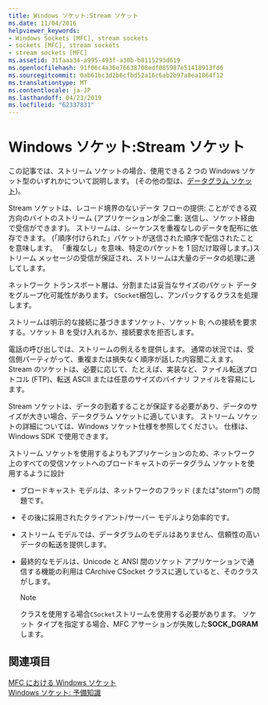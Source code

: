 ```yaml
---
title: Windows ソケット:Stream ソケット
ms.date: 11/04/2016
helpviewer_keywords:
- Windows Sockets [MFC], stream sockets
- sockets [MFC], stream sockets
- stream sockets [MFC]
ms.assetid: 31faaa34-a995-493f-a30b-b8115293d619
ms.openlocfilehash: 91f06c4a36e76638708edf085987e51418913fd6
ms.sourcegitcommit: 0ab61bc3d2b6cfbd52a16c6ab2b97a8ea1864f12
ms.translationtype: MT
ms.contentlocale: ja-JP
ms.lasthandoff: 04/23/2019
ms.locfileid: "62337831"
---
```

# <a name="windows-sockets-stream-sockets"></a>Windows ソケット:Stream ソケット

この記事では、ストリーム ソケットの場合、使用できる 2 つの Windows ソケット型のいずれかについて説明します。 (その他の型は、[データグラム ソケット](../mfc/windows-sockets-datagram-sockets.md))。

Stream ソケットは、レコード境界のないデータ フローの提供: ことができる双方向のバイトのストリーム (アプリケーションが全二重: 送信し、ソケット経由で受信ができます)。 ストリームは、シーケンスを重複なしのデータを配布に依存できます。 (「順序付けられた」パケットが送信された順序で配信されたことを意味します。 「重複なし」を意味、特定のパケットを 1 回だけ取得します。)ストリーム メッセージの受信が保証され、ストリームは大量のデータの処理に適してします。

ネットワーク トランスポート層は、分割または妥当なサイズのパケット データをグループ化可能性があります。 `CSocket`梱包し、アンパックするクラスを処理します。

ストリームは明示的な接続に基づきますソケット、ソケット B; への接続を要求する。ソケット B を受け入れるか、接続要求を拒否します。

電話の呼び出しでは、ストリームの例えるを提供します。 通常の状況では、受信側パーティがって、重複または損失なく順序が話した内容聞こえます。 Stream のソケットは、必要に応じて、たとえば、実装など、ファイル転送プロトコル (FTP)、転送 ASCII または任意のサイズのバイナリ ファイルを容易にします。

Stream ソケットは、データの到着することが保証する必要があり、データのサイズが大きい場合、データグラム ソケットに適しています。 ストリーム ソケットの詳細については、Windows ソケット仕様を参照してください。 仕様は、Windows SDK で使用できます。

ストリーム ソケットを使用するよりもアプリケーションのため、ネットワーク上のすべての受信ソケットへのブロードキャストのデータグラム ソケットを使用するように設計

- ブロードキャスト モデルは、ネットワークのフラッド (または"storm") の問題です。

- その後に採用されたクライアント/サーバー モデルより効率的です。

- ストリーム モデルでは、データグラムのモデルはありません、信頼性の高いデータの転送を提供します。

- 最終的なモデルは、Unicode と ANSI 間のソケット アプリケーションで通信する機能の利用は CArchive CSocket クラスに適していると、そのクラスがします。

    > [!NOTE]
    >  クラスを使用する場合`CSocket`ストリームを使用する必要があります。 ソケット タイプを指定する場合、MFC アサーションが失敗した**SOCK_DGRAM**します。

## <a name="see-also"></a>関連項目

[MFC における Windows ソケット](../mfc/windows-sockets-in-mfc.md)<br/>
[Windows ソケット: 予備知識](../mfc/windows-sockets-background.md)
